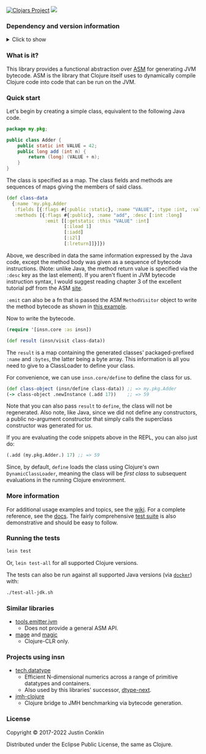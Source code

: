 [![Clojars Project](https://img.shields.io/clojars/v/insn.svg)](https://clojars.org/insn)
[![](https://github.com/jgpc42/insn/workflows/Test%20runner/badge.svg)][ci]

### Dependency and version information
<details>
  <summary>Click to show</summary>

> :warning: This library uses a recent version of [`asm`][asm-jar] which can cause dependency issues. [See here][asm-ver] for more.

[Leiningen][lein]

``` clojure
[insn "0.5.4"]
```

[tools.deps][deps]

```clojure
{insn/insn {:mvn/version "0.5.4"}}
```

[Maven][maven]

``` xml
<dependency>
  <groupId>insn</groupId>
  <artifactId>insn</artifactId>
  <version>0.5.4</version>
</dependency>
```

JDK versions 8 to 18 and Clojure versions 1.7 to 1.11 are currently [tested against][ci].
</details>

### What is it?

This library provides a functional abstraction over [ASM][asm] for generating JVM bytecode. ASM is the library that Clojure itself uses to dynamically compile Clojure code into code that can be run on the JVM.

### Quick start

Let's begin by creating a simple class, equivalent to the following Java code.

```java
package my.pkg;

public class Adder {
    public static int VALUE = 42;
    public long add (int n) {
        return (long) (VALUE + n);
    }
}
```

The class is specified as a map. The class fields and methods are sequences of maps giving the members of said class.

```clojure
(def class-data
  {:name 'my.pkg.Adder
   :fields [{:flags #{:public :static}, :name "VALUE", :type :int, :value 42}]
   :methods [{:flags #{:public}, :name "add", :desc [:int :long]
              :emit [[:getstatic :this "VALUE" :int]
                     [:iload 1]
                     [:iadd]
                     [:i2l]
                     [:lreturn]]}]})
```

Above, we described in data the same information expressed by the Java code, except the method body was given as a sequence of bytecode instructions. (Note: unlike Java, the method return value is specified via the `:desc` key as the last element). If you aren't fluent in JVM bytecode instruction syntax, I would suggest reading chapter 3 of the excellent tutorial pdf from the ASM [site][pdf].

`:emit` can also be a fn that is passed the ASM `MethodVisitor` object to write the method bytecode as shown in [this example][emitfn].

Now to write the bytecode.

```clojure
(require '[insn.core :as insn])

(def result (insn/visit class-data))
```

The `result` is a map containing the generated classes' packaged-prefixed `:name` and `:bytes`, the latter being a byte array. This information is all you need to give to a ClassLoader to define your class.

For convenience, we can use `insn.core/define` to define the class for us.

```clojure
(def class-object (insn/define class-data)) ;; => my.pkg.Adder
(-> class-object .newInstance (.add 17))    ;; => 59
```

Note that you can also pass `result` to `define`, the class will not be regenerated. Also note, like Java, since we did not define any constructors, a public no-argument constructor that simply calls the superclass constructor was generated for us.

If you are evaluating the code snippets above in the REPL, you can also just do:

```clojure
(.add (my.pkg.Adder.) 17) ;; => 59
```

Since, by default, `define` loads the class using Clojure's own `DynamicClassLoader`, meaning the class will be *first class* to subsequent evaluations in the running Clojure environment.

### More information

For additional usage examples and topics, see the [wiki][wiki]. For a complete reference, see the [docs][doc]. The fairly comprehensive [test suite][tests] is also demonstrative and should be easy to follow.

### Running the tests

```bash
lein test
```

Or, `lein test-all` for all supported Clojure versions.

The tests can also be run against all supported Java versions (via [`docker`][docker]) with:

``` bash
./test-all-jdk.sh
```

### Similar libraries

  - [tools.emitter.jvm](https://github.com/clojure/tools.emitter.jvm)
    * Does not provide a general ASM API.
  - [mage](https://github.com/nasser/mage) and [magic](https://github.com/nasser/magic)
    * Clojure-CLR only.

### Projects using insn

  - [tech.datatype](https://github.com/techascent/tech.datatype)
    * Efficient N-dimensional numerics across a range of primitive datatypes and containers.
    * Also used by this libraries' successor, [dtype-next](https://github.com/cnuernber/dtype-next).
  - [jmh-clojure](https://github.com/jgpc42/jmh-clojure)
    * Clojure bridge to JMH benchmarking via bytecode generation.

### License

Copyright © 2017-2022 Justin Conklin

Distributed under the Eclipse Public License, the same as Clojure.



[asm]:         http://asm.ow2.org
[asm-jar]:     https://mvnrepository.com/artifact/org.ow2.asm/asm
[asm-ver]:     https://github.com/jgpc42/insn/wiki/Dependency-Problems
[ci]:          https://github.com/jgpc42/insn/blob/master/.github/workflows/test.yml
[deps]:        https://github.com/clojure/tools.deps.alpha
[doc]:         https://jgpc42.github.io/insn/doc
[docker]:      https://www.docker.com
[emitfn]:      https://github.com/jgpc42/insn/wiki/Interface-Implementation
[lein]:        http://github.com/technomancy/leiningen
[maven]:       http://maven.apache.org
[pdf]:         https://asm.ow2.io/asm4-guide.pdf
[tests]:       https://github.com/jgpc42/insn/blob/master/test/insn/core_test.clj
[wiki]:        https://github.com/jgpc42/insn/wiki
